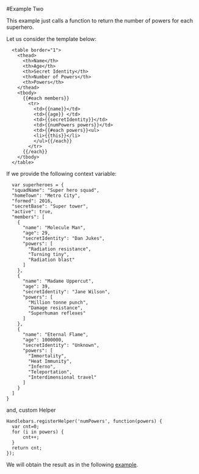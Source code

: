 #Example Two

This example just calls a function to return the number of powers for each superhero.

Let us consider the template below:

~~~
  <table border="1">
    <thead>
      <th>Name</th>
      <th>Age</th>
      <th>Secret Identity</th>
      <th>Number of Powers</th>
      <th>Powers</th>
    </thead>
    <tbody>
      {{#each members}}
        <tr>
          <td>{{name}}</td>
          <td>{{age}} </td>
          <td>{{secretIdentity}}</td>
          <td>{{numPowers powers}}</td>
          <td>{{#each powers}}<ul>
          <li>{{this}}</li>
          </ul>{{/each}}
        </tr>
      {{/each}}
    </tbody>
  </table>
~~~

If we provide the following context variable:

~~~
  var superheroes = {
  "squadName": "Super hero squad",
  "homeTown": "Metro City",
  "formed": 2016,
  "secretBase": "Super tower",
  "active": true,
  "members": [
    {
      "name": "Molecule Man",
      "age": 29,
      "secretIdentity": "Dan Jukes",
      "powers": [
        "Radiation resistance",
        "Turning tiny",
        "Radiation blast"
      ]
    },
    {
      "name": "Madame Uppercut",
      "age": 39,
      "secretIdentity": "Jane Wilson",
      "powers": [
        "Million tonne punch",
        "Damage resistance",
        "Superhuman reflexes"
      ]
    },
    {
      "name": "Eternal Flame",
      "age": 1000000,
      "secretIdentity": "Unknown",
      "powers": [
        "Immortality",
        "Heat Immunity",
        "Inferno",
        "Teleportation",
        "Interdimensional travel"
      ]
    }
  ]
}
~~~

and, custom Helper

~~~
Handlebars.registerHelper('numPowers', function(powers) {
  var cnt=0;
  for (i in powers) {
	  cnt++;
  }
  return cnt;
});
~~~

We will obtain the result as in the following <a href ="archives/examples/example2.html" target="_blank">example</a>.

